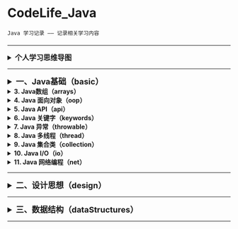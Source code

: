 # CodeLife_Java

    Java 学习记录 —— 记录相关学习内容

#### 

***

<details>
<summary style="font-size: medium"><b>个人学习思维导图</b></summary>

+ Java基础
  
    访问密码（feirouz） - 
    [点击跳转思维导图](https://www.processon.com/view/link/608194850791293ce80eabce)

</details>

***

<details>
<summary style="font-size: large"><b>一、Java基础（basic）</b></summary>

> ***

>   <details>
>   <summary><b>1. Java运算符（operator）</b></summary>
>
>   + 常见运算符（general）
>       + Test ： *+= 和 =+ 的区别*
>
>   + 逻辑运算符（logic）
>       + BitwiseXOR ： *三种替换方式
>           重点讲 ^（异或运算）来实现替换方式*
>       + BHDConverter ： *模拟进制转换
>           使用 & 和 位移运算 来实现*
>
>   </details>

>   <details>
>   <summary><b>2. Java结构（选择、循环）（structure）</b></summary>
>
>   + 嵌套循环（nestedloop）
>       + PrimeNumber ： *查找质数(1-100000)
>       使用不同的方式来查找质数*
      
</details>

<details>
<summary><b>3. Java数组（arrays）</b></summary>

+ 数组赋值（assignment）
    + PascalTriangle ： *杨辉三角
      使用二维数组 打印10行 杨辉三角*
+ 求数组平均值、最大最小值、和等（value）
+ 数组的复制、反转、查找（线性查找、二分法查找）（crl）
    + ArrayReverse ： *数组反转*
    + ArrayLookup ： *数组查找
      主要写线性查找、二分法查找*
+ 数组排序（sort）
    + BubbleSort ： *冒泡排序*

</details>

<details>
<summary><b>4. Java 面向对象（oop）</b></summary>

+ 接口（interface）
    + Ball ： *接口题目1 - 判断对错*
    + C ： *接口题目2 - 判断对错*
    + StudyTest1 ： *JDK8接口改进 - 注意事项*
+ 多态（polymorphism）
    + FieldMethodTest ： *多态的简单使用*
    + InstanceTest ： *测试 instanceof 所满足的情况*
    + InterviewTest1 ： *多态中特别的注意事项*
    + PersonTest ： *多态为何存在？*
+ 混合（mixture）
   + BankTest ： *对象的属性 赋值的顺序*
   + LeafTest ： *题目1 - 判断如下代码执行顺序*
   + SonTest ： *题目2 - 判断如下代码执行顺序？*

</details>

<details>
<summary><b>5. Java API（api）</b></summary>

+ Object（object）
  + equal ： *== 和 equals() 的区别*
  + ToStringTest ： *Object类中toString()的使用*
+ String（strings）
  + SimpleTest ： *String 与 char[] 之间的转换题目*
  + StringTest ： *String的实例化方式*
+ 包装类（wrapper）
  + WrapperTest ： *类型转换*
  + InterviewTest1 ： *题目1 - 关于包装类的面试题*
  + InterviewTest2S ： *题目2 - 关于包装类的面试题*
  + ScoreTest ： *题目3 - 根据题意实现代码*

</details>

<details>
<summary><b>6. Java 关键字（keywords）</b></summary>

+ StaticTest ： *static 的应用场景*

</details>


<details>
<summary><b>7. Java 异常（throwable）</b></summary>

+ ReturnExceptionDemo ： *finally的执行顺序测试*
+ Test1 ： *常见的运行时异常 有什么？*

</details>

<details>
<summary><b>8. Java 多线程（thread）</b></summary>

+ ProAndCost ： *线程通信的应用：经典例题：生产者/消费者*
+ ThreadTest ： *多线程的创建 方式一：继承于Thread类*
+ ThreadTest2 ： *多线程的创建 方式一：继承于Thread类 使用匿名子类的方式*
+ ThreadTest3 ： *多线程的创建 方式二：实现Runnable接口*

</details>

<details>
<summary><b>9. Java 集合类（collection）</b></summary>
</details>


<details>
<summary><b>10. Java I/O（io）</b></summary>

+ practice1 ： *获取文本上每个字符出现的次数*

 </details>

<details>
<summary><b>11. Java 网络编程（net）</b></summary>

+ 网络通信（socket）
    + TCPTest1 ： *实现TCP的网络编程练习1*
    + TCPTest2 ： *实现TCP的网络编程练习2*
    + TCPTest3 ： *实现TCP的网络编程练习3*
    + UDPTest1 ： *实现UDP协议的网络编程练习1*
+ URL编程（url）      
    + URLTest1 ： *URL网络编程练习1*
    + URLTest2 ： *URL网络编程练习2*

 </details>

</details>

***
<details>
<summary style="font-size: large"><b>二、设计思想（design）</b></summary>

<details>
<summary><b>1. 设计模式（pattern）</b></summary>

+ 创建型模式（creational）
    + 单例模式（Singleton）： *饿汉式、懒汉式*
+ 结构型模式（structural）
    + 代理模式（Proxy）：*四个例子（静态代理 /动态代理）*
+ 行为型模式（behavioral）
    + 模板方法模式（TemplateMethod） / 模板模式（Template）：*两个例子*

</details>

</details>

***

<details>
<summary style="font-size: large"><b>三、数据结构（dataStructures）</b></summary>

</details>

***







